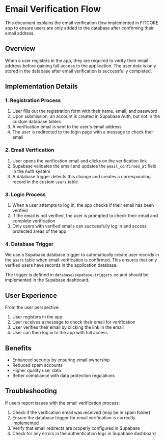 # Email Verification Flow

This document explains the email verification flow implemented in FITCORE app to ensure users are only added to the database after confirming their email address.

## Overview

When a user registers in the app, they are required to verify their email address before gaining full access to the application. The user data is only stored in the database after email verification is successfully completed.

## Implementation Details

### 1. Registration Process

1. User fills out the registration form with their name, email, and password
2. Upon submission, an account is created in Supabase Auth, but not in the custom database tables 
3. A verification email is sent to the user's email address
4. The user is redirected to the login page with a message to check their email

### 2. Email Verification

1. User opens the verification email and clicks on the verification link
2. Supabase validates the email and updates the `email_confirmed_at` field in the Auth system
3. A database trigger detects this change and creates a corresponding record in the custom `users` table

### 3. Login Process

1. When a user attempts to log in, the app checks if their email has been verified
2. If the email is not verified, the user is prompted to check their email and complete verification
3. Only users with verified emails can successfully log in and access protected areas of the app

### 4. Database Trigger

We use a Supabase database trigger to automatically create user records in the `users` table when email verification is confirmed. This ensures that only verified users have records in the application database.

The trigger is defined in `database/supabase-triggers.md` and should be implemented in the Supabase dashboard.

## User Experience

From the user perspective:

1. User registers in the app
2. User receives a message to check their email for verification
3. User verifies their email by clicking the link in the email
4. User can then log in to the app with full access

## Benefits

- Enhanced security by ensuring email ownership
- Reduced spam accounts
- Higher quality user data
- Better compliance with data protection regulations

## Troubleshooting

If users report issues with the email verification process:

1. Check if the verification email was received (may be in spam folder)
2. Ensure the database trigger for email verification is correctly implemented
3. Verify that email redirects are properly configured in Supabase
4. Check for any errors in the authentication logs in Supabase dashboard 
